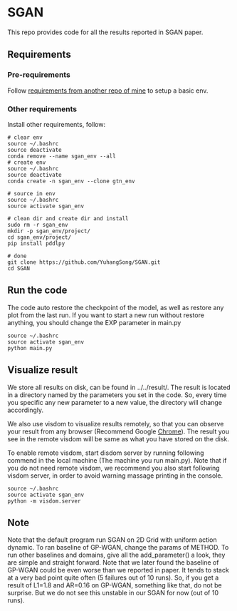 # SGAN

This repo provides code for all the results reported in SGAN paper.

## Requirements

### Pre-requirements

Follow [requirements from another repo of mine](https://github.com/YuhangSong/gtn_a2c#requirements) to setup a basic env.

### Other requirements

Install other requirements, follow:
```
# clear env
source ~/.bashrc
source deactivate
conda remove --name sgan_env --all
# create env
source ~/.bashrc
source deactivate
conda create -n sgan_env --clone gtn_env

# source in env
source ~/.bashrc
source activate sgan_env

# clean dir and create dir and install
sudo rm -r sgan_env 
mkdir -p sgan_env/project/
cd sgan_env/project/
pip install pddlpy

# done
git clone https://github.com/YuhangSong/SGAN.git
cd SGAN
```

## Run the code

The code auto restore the checkpoint of the model, as well as restore any plot from the last run.
If you want to start a new run without restore anything, you should change the EXP parameter in main.py
```
source ~/.bashrc
source activate sgan_env
python main.py
```

## Visualize result

We store all results on disk, can be found in ../../result/.
The result is located in a directory named by the parameters you set in the code. So, every time you specific any new parameter to a new value, the directory will change accordingly.

We also use visdom to visualize results remotely, so that you can observe your result from any browser (Recommend Google [Chrome](https://www.google.com/chrome/browser/desktop/index.html?brand=CHBD&gclid=Cj0KCQjwgb3OBRDNARIsAOyZbxDQqD8yexBYnNgpuh8Taiqzk0H_VCmNnYibw3SdWL7uqx0L3GOJicAaAkEFEALw_wcB)).
The result you see in the remote visdom will be same as what you have stored on the disk.

To enable remote visdom, start disdom server by running following commend in the local machine (The machine you run main.py).
Note that if you do not need remote visdom, we recommend you also start following visdom server, in order to avoid warning massage printing in the console.
```
source ~/.bashrc
source activate sgan_env
python -m visdom.server
```

## Note
Note that the default program run SGAN on 2D Grid with uniform action dynamic.
To ran baseline of GP-WGAN, change the params of METHOD.
To run other baselines and domains, give all the add_parameter() a look, they are simple and straight forward.
Note that we later found the baseline of GP-WGAN could be even worse than we reported in paper.
It tends to stack at a very bad point quite often (5 failures out of 10 runs).
So, if you get a result of L1=1.8 and AR=0.16 on GP-WGAN, something like that, do not be surprise.
But we do not see this unstable in our SGAN for now (out of 10 runs).
